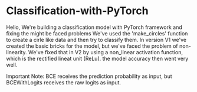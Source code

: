 # Classification-with-PyTorch
Hello, We're building a classification model with PyTorch framework and fixing the might be faced problems
We've used the 'make_circles' function to create a cirle like data and then try to classify them.
In version V1 we've created the basic bricks for the model, but we've faced the problem of non-linearity.
We've fixed that in V2 by using a non_linear activation function, which is the rectified lineat unit (ReLu).
the model accuracy then went very well.

Important Note:
BCE receives the prediction probability as input, but
BCEWithLogits receives the raw logits as input.
